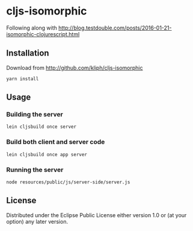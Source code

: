 # cljs-isomorphic

Following along with http://blog.testdouble.com/posts/2016-01-21-isomorphic-clojurescript.html

## Installation

Download from http://github.com/kliph/cljs-isomorphic

    yarn install

## Usage

### Building the server

    lein cljsbuild once server

### Build both client and server code

    lein cljsbuild once app server

### Running the server

    node resources/public/js/server-side/server.js

## License

Distributed under the Eclipse Public License either version 1.0 or (at
your option) any later version.
